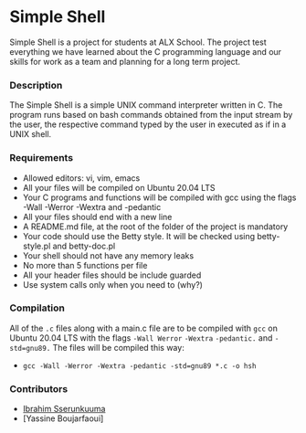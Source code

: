 # Simple Shell
Simple Shell is a project for students at ALX School. The project test everything we have learned about the C programming language and our skills for work as a team and planning for a long term project.
### Description
The Simple Shell is a simple UNIX command interpreter written in C. The program runs based on bash commands obtained from the input stream by the user, the respective command typed by the user in executed as if in a UNIX shell.
### Requirements
- Allowed editors: vi, vim, emacs
- All your files will be compiled on Ubuntu 20.04 LTS
- Your C programs and functions will be compiled with gcc using the flags -Wall -Werror -Wextra and -pedantic
- All your files should end with a new line
- A README.md file, at the root of the folder of the project is mandatory
- Your code should use the Betty style. It will be checked using betty-style.pl and betty-doc.pl
- Your shell should not have any memory leaks
- No more than 5 functions per file
- All your header files should be include guarded
- Use system calls only when you need to (why?)
### Compilation
All of the ``.c`` files along with a main.c file are to be compiled with ``gcc`` on Ubuntu 20.04 LTS with the flags ``-Wall Werror`` ``-Wextra`` ``-pedantic.`` and ``-std=gnu89.``
The files will be compiled this way:
- ``gcc -Wall -Werror -Wextra -pedantic -std=gnu89 *.c -o hsh``

### Contributors
- [Ibrahim Sserunkuuma ](https://github.com/Ibrah44)
- [Yassine Boujarfaoui]

